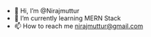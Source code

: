 - 👋 Hi, I’m @Nirajmuttur
- 🌱 I’m currently learning MERN Stack
- 📫 How to reach me nirajmuttur@gmail.com

<!---
Nirajmuttur/Nirajmuttur is a ✨ special ✨ repository because its `README.md` (this file) appears on your GitHub profile.
You can click the Preview link to take a look at your changes.
--->
